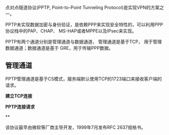 点对点隧道协议(PPTP, Point-to-Point Tunneling Protocol)是实现VPN的方案之一。

PPTP未实现数据加密与身份验证，是依赖PPP来实现安全特性的，可以利用PPP协议栈中的PAP、CHAP、
MS-HAP或者MPPE以及IPsec来实现。

PPTP有两个通道分别是管理通道与数据通道， 管理通道是基于TCP， 用于管理数据通道；数据通道是基于
GRE，用于传输PPP数据。




## 管理通道

PPTP管理通道是基于CS模式，服务端默认使用TCP的1723端口来接收客户端的请求。


**建立TCP连接**

**PPTP连接请求**

**



该协议最早由微软等厂商主导开发，1999年7月发布RFC 2637规格书。





